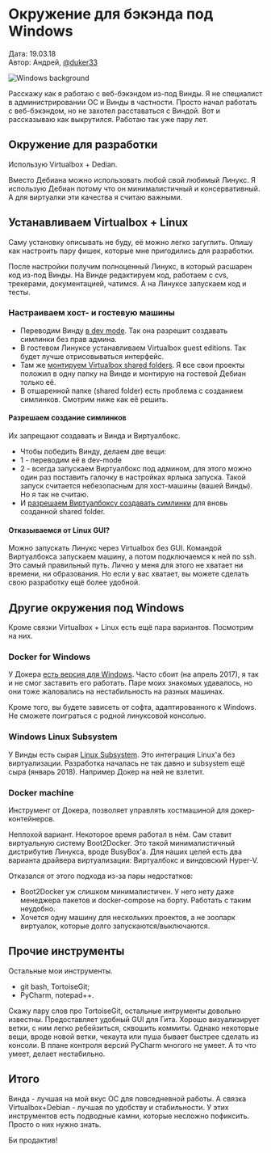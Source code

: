 # Окружение для бэкэнда под Windows

Дата: 19.03.18 <br>
Автор: Андрей, [@duker33](https://t.me/duker33)

![Windows background](/images/dev/with_windows/background.jpg)

Расскажу как я работаю с веб-бэкэндом из-под Винды.
Я не специалист в администрировании ОС и Винды в частности.
Просто начал работать с веб-бэкэндом, но не захотел расставаться с Виндой.
Вот и рассказываю как выкрутился.
Работаю так уже пару лет.

## Окружение для разработки
Использую Virtualbox + Dedian.

Вместо Дебиана можно использовать любой свой любимый Линукс.
Я использую Дебиан потому что он минималистичный и консервативный.
А для виртуалки эти качества я считаю важными.

## Устанавливаем Virtualbox + Linux
Саму установку описывать не буду, её можно легко загуглить.
Опишу как настроить пару фишек, которые мне пригодились для разработки.

После настройки получим полноценный Линукс,
в который расшарен код из-под Винды.
На Винде редактируем код, работаем с cvs, трекерами, документацией, чатимся.
А на Линуксе запускаем код и тесты.

### Настраиваем хост- и гостевую машины
- Переводим Винду
[в dev mode](https://www.howtogeek.com/292914/what-is-developer-mode-in-windows-10/).
Так она разрешит создавать симлинки без прав админа.
- В гостевом Линуксе устанавливаем Virtualbox guest editions.
Так будет лучше отрисовываться интерфейс.
- Там же
[монтируем Virtualbox shared folders](https://help.ubuntu.com/community/VirtualBox/SharedFolders).
Я все свои проекты положил в одну папку на Винде и монтирую
на гостевой Дебиан только её.
- В отшаренной папке (shared folder) есть проблема с созданием симлинков.
Смотрим ниже как её решить.

#### Разрешаем создание симлинков
Их запрещают создавать и Винда и Виртуалбокс.
- Чтобы победить Винду, делаем две вещи:
- 1 - переводим её в dev-mode
- 2 - всегда запускаем Виртуалбокс под админом,
для этого можно один раз поставить галочку в настройках ярлыка запуска.
Такой запуск считается небезопасным для хост-машины (вашей Винды).
Но я так не считаю.
- И [разрешаем Виртуалбоксу создавать симлинки](https://askubuntu.com/a/446328/640119)
для вновь созданной shared folder.

#### Отказываемся от Linux GUI?
Можно запускать Линукс через Virtualbox без GUI.
Командой Виртуалбокса запускаем машину,
а потом подключаемся к ней по ssh.
Это самый правильный путь.
Лично у меня для этого не хватает ни времени, ни образования.
Но если у вас хватает, вы можете сделать свою разработку ещё более удобной.


## Другие окружения под Windows
Кроме связки Virtualbox + Linux есть ещё пара вариантов.
Посмотрим на них.

### Docker for Windows
У Докера [есть версия для Windows](https://docs.docker.com/docker-for-windows/).
Часто сбоит (на апрель 2017), я так и не смог заставить его работать.
Паре моих знакомых удавалось, но они тоже жаловались на нестабильность
на разных машинах.

Кроме того, вы будете зависеть от софта, адаптированного к Windows.
Не сможете поиграться с родной линуксовой консолью.

### Windows Linux Subsystem
У Винды есть сырая [Linux Subsystem](https://docs.microsoft.com/en-us/windows/wsl/install-win10).
Это интеграция Linux'а без виртуализации.
Разработка началась не так давно и subsystem ещё сыра (январь 2018).
Например Докер на ней не взлетит.

### Docker machine
Инструмент от Докера, позволяет управлять  хостмашиной для докер-контейнеров.

Неплохой вариант. Некоторое время работал в нём.
Сам ставит виртуальную систему Boot2Docker.
Это такой минималистичный дистрибутив Линукса, вроде BusyBox'а.
Для наших целей есть два варианта драйвера виртуализации:
Виртуалбокс и виндовский Hyper-V.

Отказался от этого подхода из-за пары недостатков:

- Boot2Docker уж слишком минималистичен.
У него нету даже менеджера пакетов и docker-compose на борту.
Работать с таким неудобно.
- Хочется одну машину для нескольких проектов,
а не зоопарк виртуалок, которые долго запускаются/выключаются.

## Прочие инструменты
Остальные мои инструменты.

- git bash, TortoiseGit;
- PyCharm, notepad++.

Скажу пару слов про TortoiseGit,
остальные интрументы довольно известны.
Предоставляет удобный GUI для Гита.
Хорошо визуализирует ветки, с ним легко ребейзиться,
сквошить коммиты.
Однако некоторые вещи, вроде новой ветки,
чекаута или пуша бывает быстрее сделать из консоли.
В плане контроля версий PyCharm многого не умеет.
А то что умеет, делает нестабильно.

## Итого
Винда - лучшая на мой вкус ОС для повседневной работы.
А связка Virtualbox+Debian - лучшая по удобству и стабильности.
У этих инструментов есть подводные камни, которые несложно пофиксить.
Просто о них нужно знать.

Би продактив!
